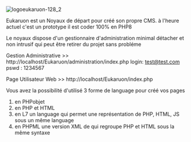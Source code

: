 #
![logoeukaruon-128_2](https://user-images.githubusercontent.com/9467611/152698385-2b5f557c-7ec0-4e2b-8325-5b7197a694cb.png)

Eukaruon est un Noyaux de départ pour créé son propre CMS.
à l'heure actuel c'est un prototype il est coder 100% en PHP8 


Le noyaux dispose d'un gestionnaire d'administration minimal détacher et non intrusif qui peut être
retirer du projet sans probléme


Gestion Administrative >> http://localhost/Eukaruon/administration/index.php 
login: test@test.com
pswd : 1234567

Page Utilisateur Web >> http://localhost/Eukaruon/index.php


Vous avez la possibilité d'utilisé 3 forme de language pour créé vos pages
1. en PHPobjet 
2. en PHP et HTML
3. en L7 un language qui permet une représentation de PHP, HTML, JS sous un même language
4. en PHPML une version XML de qui regroupe PHP et HTML sous la même syntaxe
